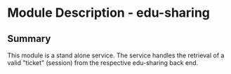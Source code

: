# Module Description - edu-sharing

## Summary

This module is a stand alone service.
The service handles the retrieval of a valid "ticket" (session) from the respective edu-sharing back end.
